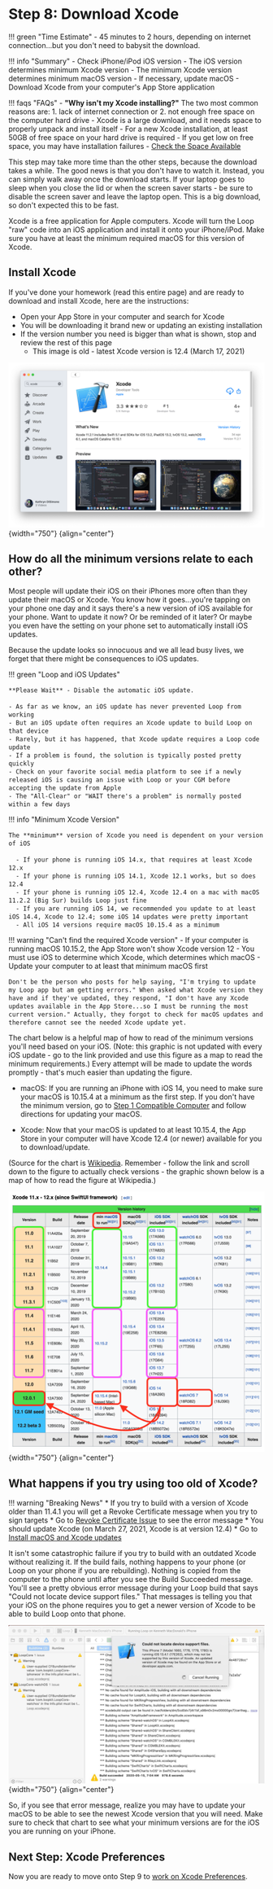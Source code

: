 # Step 8: Download Xcode

!!! green "Time Estimate"
    - 45 minutes to 2 hours, depending on internet connection...but you don't need to babysit the download.

!!! info "Summary"
    - Check iPhone/iPod iOS version
        - The iOS version determines minimum Xcode version
        - The minimum Xcode version determines minimum macOS version
        - If necessary, update macOS
    - Download Xcode from your computer's App Store application

!!! faqs "FAQs"
    - **"Why isn't my Xcode installing?"** The two most common reasons are:
        1. lack of internet connection or
        2. not enough free space on the computer hard drive
    - Xcode is a large download, and it needs space to properly unpack and install itself
    - For a new Xcode installation, at least 50GB of free space on your hard drive is required
        - If you get low on free space, you may have installation failures
        - [Check the Space Available](step1.md#check-the-space-available)

This step may take more time than the other steps, because the download takes a while. The good news is that you don't have to watch it. Instead, you can simply walk away once the download starts. If your laptop goes to sleep when you close the lid or when the screen saver starts - be sure to disable the screen saver and leave the laptop open. This is a big download, so don't expected this to be fast.

Xcode is a free application for Apple computers. Xcode will turn the Loop "raw" code into an iOS application and install it onto your iPhone/iPod. Make sure you have at least the minimum required macOS for this version of Xcode.

## Install Xcode

If you've done your homework (read this entire page) and are ready to download and install Xcode, here are the instructions:

- Open your App Store in your computer and search for Xcode
- You will be downloading it brand new or updating an existing installation
- If the version number you need is bigger than what is shown, stop and review the rest of this page
    - This image is old - latest Xcode version is 12.4 (March 17, 2021)


![Screenshot: Apple Store search for Xcode](img/xcode.png){width="750"}
{align="center"}

## How do all the minimum versions relate to each other?

Most people will update their iOS on their iPhones more often than they update their macOS or Xcode.  You know how it goes...you're tapping on your phone one day and it says there's a new version of iOS available for your phone. Want to update it now? Or be reminded of it later? Or maybe you even have the setting on your phone set to automatically install iOS updates.

Because the update looks so innocuous and we all lead busy lives, we forget that there might be consequences to iOS updates.

!!! green "Loop and iOS Updates"

    **Please Wait** - Disable the automatic iOS update.

    - As far as we know, an iOS update has never prevented Loop from working
    - But an iOS update often requires an Xcode update to build Loop on that device
    - Rarely, but it has happened, that Xcode update requires a Loop code update
    - If a problem is found, the solution is typically posted pretty quickly
    - Check on your favorite social media platform to see if a newly released iOS is causing an issue with Loop or your CGM before accepting the update from Apple
    - The "All-Clear" or "WAIT there's a problem" is normally posted within a few days


!!! info "Minimum Xcode Version"

    The **minimum** version of Xcode you need is dependent on your version of iOS

      - If your phone is running iOS 14.x, that requires at least Xcode 12.x
      - If your phone is running iOS 14.1, Xcode 12.1 works, but so does 12.4
      - If your phone is running iOS 12.4, Xcode 12.4 on a mac with macOS 11.2.2 (Big Sur) builds Loop just fine
      - If you are running iOS 14, we recommended you update to at least iOS 14.4, Xcode to 12.4; some iOS 14 updates were pretty important
      - All iOS 14 versions require macOS 10.15.4 as a minimum


!!! warning "Can't find the required Xcode version"
    - If your computer is running macOS 10.15.2, the App Store won't show Xcode version 12
    - You must use iOS to determine which Xcode, which determines which macOS
    - Update your computer to at least that minimum macOS first


    Don't be the person who posts for help saying, "I'm trying to update my Loop app but am getting errors." When asked what Xcode version they have and if they've updated, they respond, "I don't have any Xcode updates available in the App Store...so I must be running the most current version." Actually, they forgot to check for macOS updates and therefore cannot see the needed Xcode update yet.

The chart below is a helpful map of how to read of the minimum versions you'll need based on your iOS. (Note: this graphic is not updated with every iOS update - go to the link provided and use this figure as a map to read the minimum requirements.)  Every attempt will be made to update the words promptly - that's much easier than updating the figure.

* macOS: If you are running an iPhone with iOS 14, you need to make sure your macOS is 10.15.4 at a minimum as the first step. If you don't have the minimum version, go to [Step 1 Compatible Computer](step1.md#check-your-macos) and follow directions for updating your macOS.

* Xcode: Now that your macOS is updated to at least 10.15.4, the App Store in your computer will have Xcode 12.4 (or newer) available for you to download/update.


(Source for the chart is [Wikipedia](https://en.wikipedia.org/wiki/Xcode). Remember - follow the link and scroll down to the figure to actually check versions - the graphic shown below is a map of how to read the figure at Wikipedia.)

![Screenshot: Wikipedia Xcode 11.x-12.x example; relationship for iOS, Xcode, macOS; highlights how to read current graphic](img/minimum-related.png){width="750"}
{align="center"}

## What happens if you try using too old of Xcode?

!!! warning "Breaking News"
    * If you try to build with a version of Xcode older than 11.4.1 you will get a Revoke Certificate message when you try to sign targets
    * Go to [Revoke Certificate Issue](updating.md#revoke-certificate-issue) to see the error message
    * You should update Xcode (on March 27, 2021, Xcode is at version 12.4)
          * Go to [Install macOS and Xcode updates](updating.md#step-1-install-macos-and-xcode-updates)

It isn't some catastrophic failure if you try to build with an outdated Xcode without realizing it. If the build fails, nothing happens to your phone (or Loop on your phone if you are rebuilding).  Nothing is copied from the computer to the phone until after you see the Build Succeeded message. You'll see a pretty obvious error message during your Loop build that says "Could not locate device support files." That messages is telling you that your iOS on the phone requires you to get a newer version of Xcode to be able to build Loop onto that phone.

![Screenshot: Xcode, error message when Xcode too old for iOS or missing simulators](img/device-support-files.jpg){width="750"}
{align="center"}

So, if you see that error message, realize you may have to update your macOS to be able to see the newest Xcode version that you will need. Make sure to check that chart to see what your minimum versions are for the iOS you are running on your iPhone.

## Next Step: Xcode Preferences

Now you are ready to move onto Step 9 to [work on Xcode Preferences](step9.md).
